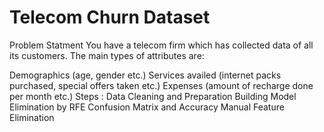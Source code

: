 # Telecom Churn Dataset

Problem Statment
You have a telecom firm which has collected data of all its customers. The main types of attributes are:

Demographics (age, gender etc.)
Services availed (internet packs purchased, special offers taken etc.)
Expenses (amount of recharge done per month etc.)
Steps :
Data Cleaning and Preparation
Building Model
Elimination by RFE
Confusion Matrix and Accuracy
Manual Feature Elimination
#
